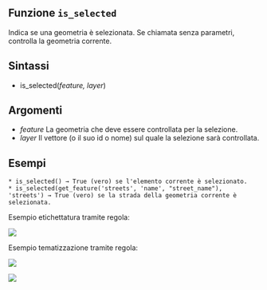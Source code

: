 ## Funzione `is_selected`

Indica se una geometria è selezionata. Se chiamata senza parametri, controlla la geometria corrente.

## Sintassi

* is_selected(*feature, layer*)

## Argomenti

* *feature* La geometria che deve essere controllata per la selezione.
* *layer* Il vettore (o il suo id o nome) sul quale la selezione sarà controllata.


## Esempi
```
* is_selected() → True (vero) se l'elemento corrente è selezionato.
* is_selected(get_feature('streets', 'name', "street_name"), 'streets') → True (vero) se la strada della geometria corrente è selezionata.
```

Esempio etichettatura tramite regola:

![](/img/record_e_attributi/is_selected1.gif)

Esempio tematizzazione tramite regola:

![](/img/record_e_attributi/is_selected3.png)

![](/img/record_e_attributi/is_selected2.gif)